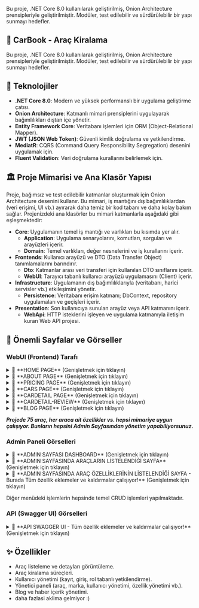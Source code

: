 Bu proje, .NET Core 8.0 kullanılarak geliştirilmiş, Onion Architecture prensipleriyle geliştirilmiştir. Modüler, test edilebilir ve sürdürülebilir bir yapı sunmayı hedefler.


## 🚗 CarBook - Araç Kiralama

Bu proje, .NET Core 8.0 kullanılarak geliştirilmiş, Onion Architecture prensipleriyle geliştirilmiştir. Modüler, test edilebilir ve sürdürülebilir bir yapı sunmayı hedefler.

## 🚀 Teknolojiler
* **.NET Core 8.0**: Modern ve yüksek performanslı bir uygulama geliştirme çatısı.
* **Onion Architecture**: Katmanlı mimari prensiplerini uygulayarak bağımlılıkları dıştan içe yönetir.
* **Entity Framework Core**: Veritabanı işlemleri için ORM (Object-Relational Mapper).
* **JWT (JSON Web Token)**: Güvenli kimlik doğrulama ve yetkilendirme.
* **MediatR**: CQRS (Command Query Responsibility Segregation) desenini uygulamak için.
* **Fluent Validation**: Veri doğrulama kurallarını belirlemek için.

## 🏛️ Proje Mimarisi ve Ana Klasör Yapısı

Proje, bağımsız ve test edilebilir katmanlar oluşturmak için Onion Architecture desenini kullanır. Bu mimari, iş mantığını dış bağımlılıklardan (veri erişimi, UI vb.) ayırarak daha temiz bir kod tabanı ve daha kolay bakım sağlar. Projenizdeki ana klasörler bu mimari katmanlarla aşağıdaki gibi eşleşmektedir:

* **Core**: Uygulamanın temel iş mantığı ve varlıkları bu kısımda yer alır.
    * **Application**: Uygulama senaryolarını, komutları, sorguları ve arayüzleri içerir.
    * **Domain**: Temel varlıkları, değer nesnelerini ve iş kurallarını içerir.
* **Frontends**: Kullanıcı arayüzü ve DTO (Data Transfer Object) tanımlamalarını barındırır.
    * **Dto**: Katmanlar arası veri transferi için kullanılan DTO sınıflarını içerir.
    * **WebUI**: Tarayıcı tabanlı kullanıcı arayüzü uygulamasını (Client) içerir.
* **Infrastructure**: Uygulamanın dış bağımlılıklarıyla (veritabanı, harici servisler vb.) etkileşimini yönetir.
    * **Persistence**: Veritabanı erişim katmanı; DbContext, repository uygulamaları ve geçişleri içerir.
* **Presentation**: Son kullanıcıya sunulan arayüz veya API katmanını içerir.
    * **WebApi**: HTTP isteklerini işleyen ve uygulama katmanıyla iletişim kuran Web API projesi.

## 📸 Önemli Sayfalar ve Görseller

### WebUI (Frontend) Tarafı

<details>
    <summary> 💾 **HOME PAGE** (Genişletmek için tıklayın) </summary>
    <img width="1920" height="6239" alt="Home" src="https://github.com/user-attachments/assets/062a5f71-ff5e-4bee-9b15-7cdc4f720861" />
</details>

<details>
    <summary> 💾 **ABOUT PAGE** (Genişletmek için tıklayın)</summary>
    <img width="2560" height="3139" alt="about" src="https://github.com/user-attachments/assets/323c3435-0429-4152-9f5d-01ee94ddc9c8" />
</details>

<details>
    <summary> 💾 **PRICING PAGE** (Genişletmek için tıklayın)</summary>
    <img width="2560" height="1440" alt="Screenshot 2025-07-28 181339" src="https://github.com/user-attachments/assets/b06ce303-23ed-4615-bd3f-645638d95c36" />
</details>

<details>
    <summary> 💾 **CARS PAGE** (Genişletmek için tıklayın)</summary>
    <img width="2560" height="1440" alt="Screenshot 2025-07-28 181549" src="https://github.com/user-attachments/assets/ca14bcef-7f7f-4988-b5de-8345ffae8e0c" />
</details>

<details>
    <summary> 💾 **CARDETAIL PAGE** (Genişletmek için tıklayın)</summary>
    <img width="2560" height="1440" alt="Screenshot 2025-07-28 181549" src="https://github.com/user-attachments/assets/ca14bcef-7f7f-4988-b5de-8345ffae8e0c" />
</details>

<details>
    <summary> 💾 **CARDETAIL-REVIEW** (Genişletmek için tıklayın)</summary>
    <img width="2560" height="1440" alt="Screenshot 2025-07-28 181922" src="https://github.com/user-attachments/assets/c78e7dea-31a9-474c-877b-71dd49faefa5" />
</details>

<details>
    <summary> 💾 **BLOG PAGE** (Genişletmek için tıklayın)</summary>
    <img width="2560" height="7475" alt="BLOG" src="https://github.com/user-attachments/assets/e5fd445a-a5c2-4c64-b8f4-6f3b3c4cbe2e" />
</details>

***Projede 75 araç, her araca ait özellikler vs. hepsi mimariye uygun çalışıyor. Bunların hepsini Admin Sayfasından yönetim yapabiliyorsunuz.***

### Admin Paneli Görselleri

<details>
    <summary> 💾 **ADMIN SAYFASI DASHBOARD** (Genişletmek için tıklayın)</summary>
    <img width="2560" height="1440" alt="image" src="https://github.com/user-attachments/assets/6c9c1d49-6aad-4d22-a172-d89af22e94d3" />
</details>

<details>
    <summary>💾 **ADMIN SAYFASINDA ARAÇLARIN LİSTELENDİĞİ SAYFA** (Genişletmek için tıklayın)</summary>
    <img width="2560" height="1440" alt="image" src="https://github.com/user-attachments/assets/82f7e490-ee3b-437a-aef0-f7d2b19bc212" />
</details>

<details>
    <summary>💾 **ADMIN SAYFASINDA ARAÇ ÖZELLİKLERİNİN LİSTELENDİĞİ SAYFA - Burada Tüm özellik eklemeler ve kaldırmalar çalışıyor!** (Genişletmek için tıklayın)</summary>
    <img width="2560" height="1440" alt="image" src="https://github.com/user-attachments/assets/1a606ead-299f-4202-9498-1bbc58627ab1" />
</details>

Diğer menüdeki işlemlerin hepsinde temel CRUD işlemleri yapılmaktadır.

### API (Swagger UI) Görselleri

<details>
    <summary>💾 **API SWAGGER UI - Tüm özellik eklemeler ve kaldırmalar çalışıyor!** (Genişletmek için tıklayın)</summary>
    <img width="1285" height="10902" alt="APILER" src="https://github.com/user-attachments/assets/aedc5046-5bc7-49ed-95e9-e8cb5b6eb132" />
</details>

## ✨ Özellikler

* Araç listeleme ve detayları görüntüleme.
* Araç kiralama süreçleri.
* Kullanıcı yönetimi (kayıt, giriş, rol tabanlı yetkilendirme).
* Yönetici paneli (araç, marka, kullanıcı yönetimi, özellik yönetimi vb.).
* Blog ve haber içerik yönetimi.
* daha fazlasi aklima gelmiyor :)


